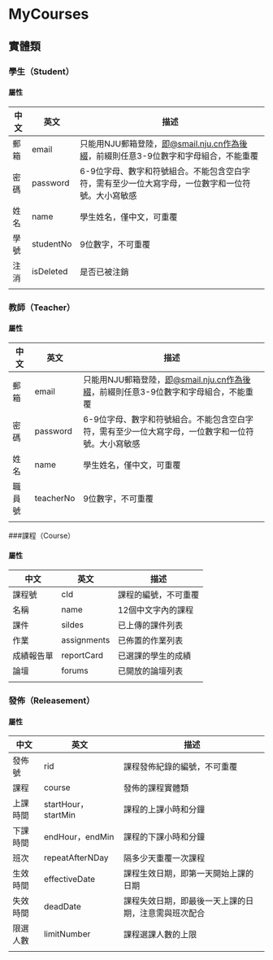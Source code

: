 # MyCourses

## 實體類

### 學生（Student）

#### 屬性

| 中文 | 英文      | 描述                                                         |
| ---- | --------- | ------------------------------------------------------------ |
| 郵箱 | email     | 只能用NJU郵箱登陸，即@smail.nju.cn作為後綴，前綴則任意3-9位數字和字母組合，不能重覆 |
| 密碼 | password  | 6-9位字母、數字和符號組合。不能包含空白字符，需有至少一位大寫字母，一位數字和一位符號。大小寫敏感 |
| 姓名 | name      | 學生姓名，僅中文，可重覆                                     |
| 學號 | studentNo | 9位數字，不可重覆                                            |
| 注消 | isDeleted | 是否已被注銷                                                 |
|      |           |                                                              |

### 教師（Teacher）

#### 屬性

| 中文   | 英文      | 描述                                                         |
| ------ | --------- | ------------------------------------------------------------ |
| 郵箱   | email     | 只能用NJU郵箱登陸，即@smail.nju.cn作為後綴，前綴則任意3-9位數字和字母組合，不能重覆 |
| 密碼   | password  | 6-9位字母、數字和符號組合。不能包含空白字符，需有至少一位大寫字母，一位數字和一位符號。大小寫敏感 |
| 姓名   | name      | 學生姓名，僅中文，可重覆                                     |
| 職員號 | teacherNo | 9位數字，不可重覆                                            |
|        |           |                                                              |

###課程（Course）

#### 屬性

| 中文       | 英文        | 描述                 |
| ---------- | ----------- | -------------------- |
| 課程號     | cId         | 課程的編號，不可重覆 |
| 名稱       | name        | 12個中文字內的課程   |
| 課件       | sildes      | 已上傳的課件列表     |
| 作業       | assignments | 已佈置的作業列表     |
| 成績報告單 | reportCard  | 已選課的學生的成績   |
| 論壇       | forums      | 已開放的論壇列表     |
|            |             |                      |

### 發佈（Releasement）

#### 屬性

| 中文     | 英文                | 描述                                                 |
| -------- | ------------------- | ---------------------------------------------------- |
| 發佈號   | rid                 | 課程發佈紀錄的編號，不可重覆                         |
| 課程     | course              | 發佈的課程實體類                                     |
| 上課時間 | startHour，startMin | 課程的上課小時和分鐘                                 |
| 下課時間 | endHour，endMin     | 課程的下課小時和分鐘                                 |
| 班次     | repeatAfterNDay     | 隔多少天重覆一次課程                                 |
| 生效時間 | effectiveDate       | 課程生效日期，即第一天開始上課的日期                 |
| 失效時間 | deadDate            | 課程失效日期，即最後一天上課的日期，注意需與班次配合 |
| 限選人數 | limitNumber         | 課程選課人數的上限                                   |
|          |                     |                                                      |



### 